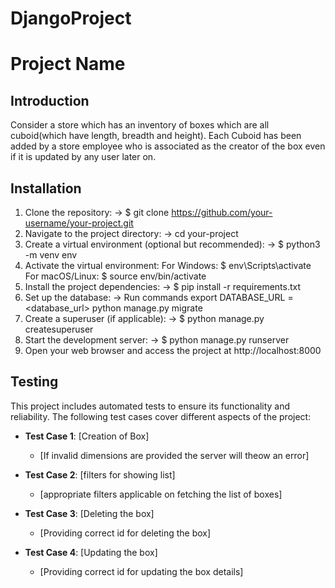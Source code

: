# DjangoProject
# Project Name

## Introduction
Consider a store which has an inventory of boxes which are all cuboid(which have length, breadth and height). Each Cuboid has been added by a store employee who is associated as the creator of the box even if it is updated by any user later on. 

## Installation
1. Clone the repository:
  -> $ git clone https://github.com/your-username/your-project.git
2. Navigate to the project directory:
  -> cd your-project
3. Create a virtual environment (optional but recommended):
  -> $ python3 -m venv env
4. Activate the virtual environment:
   For Windows:
     $ env\Scripts\activate
   For macOS/Linux:
     $ source env/bin/activate
5. Install the project dependencies:
  -> $ pip install -r requirements.txt
6. Set up the database:
   -> Run commands
      export DATABASE_URL = <database_url>
      python manage.py migrate
7. Create a superuser (if applicable):
   -> $ python manage.py createsuperuser
8. Start the development server:
   -> $ python manage.py runserver
9.  Open your web browser and access the project at http://localhost:8000      




## Testing
This project includes automated tests to ensure its functionality and reliability. The following test cases cover different aspects of the project:

- **Test Case 1**: [Creation of Box]
  - [If invalid dimensions are provided the server will theow an error]

- **Test Case 2**: [filters for showing list]
  - [appropriate filters applicable on fetching the list of boxes]

- **Test Case 3**: [Deleting the box]
  - [Providing correct id for deleting the box]
  
- **Test Case 4**: [Updating the box]
  - [Providing correct id for updating the box details]
  
